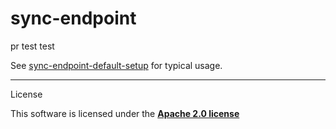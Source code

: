 # sync-endpoint

pr test test

See [sync-endpoint-default-setup](https://github.com/opendatakit/sync-endpoint-default-setup) for typical usage.

-------
License

This software is licensed under the [**Apache 2.0 license**](http://www.apache.org/licenses/LICENSE-2.0)

